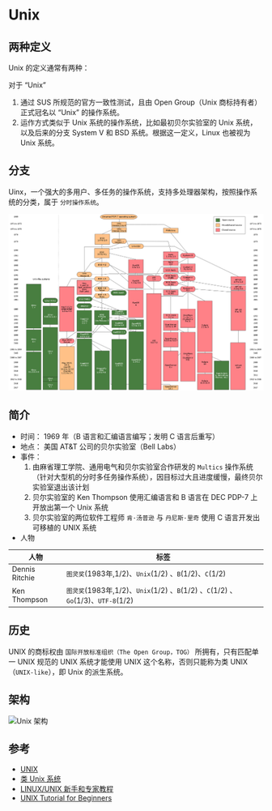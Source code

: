 # Unix

## 两种定义

Unix 的定义通常有两种：

对于 “Unix”

1. 通过 SUS 所规范的官方一致性测试，且由 Open Group（Unix 商标持有者）正式冠名以 “Unix” 的操作系统。
2. 运作方式类似于 Unix 系统的操作系统，比如最初贝尔实验室的 Unix 系统，以及后来的分支 System V 和 BSD 系统。根据这一定义，Linux 也被视为 Unix 系统。

## 分支

Uinx，一个强大的多用户、多任务的操作系统，支持多处理器架构，按照操作系统的分类，属于 `分时操作系统`。

![Unix 分支](.images/unix.png)

## 简介

* 时间： 1969 年（B 语言和汇编语言编写；发明 C 语言后重写）
* 地点： 美国 AT&T 公司的贝尔实验室（Bell Labs）
* 事件：
  1. 由麻省理工学院、通用电气和贝尔实验室合作研发的 `Multics` 操作系统（针对大型机的分时多任务操作系统），因目标过大且进度缓慢，最终贝尔实验室退出该计划
  2. 贝尔实验室的 Ken Thompson 使用汇编语言和 B 语言在 DEC PDP-7 上开放出第一个 Unix 系统
  3. 贝尔实验室的两位软件工程师 `肯·汤普逊` 与 `丹尼斯·里奇` 使用 C 语言开发出可移植的 UNIX 系统
* 人物

| 人物           | 标签                                                                              |
| -------------- | --------------------------------------------------------------------------------- |
| Dennis Ritchie | `图灵奖`(1983年,1/2)、`Unix`(1/2) 、`B`(1/2)、`C`(1/2)                            |
| Ken Thompson   | `图灵奖`(1983年,1/2)、`Unix`(1/2) 、`B`(1/2) 、`C`(1/2) 、`Go`(1/3)、`UTF-8`(1/2) |

## 历史

UNIX 的商标权由 `国际开放标准组织（The Open Group，TOG）` 所拥有，只有匹配单一 UNIX 规范的 UNIX 系统才能使用 UNIX 这个名称，否则只能称为类 UNIX（`UNIX-like`），即 Unix 的派生系统。

## 架构

![Unix 架构](.images/unix-architecture.png)

## 参考

* [UNIX](https://zh.wikipedia.org/wiki/UNIX)
* [类 Unix 系统](https://zh.wikipedia.org/wiki/%E7%B1%BBUnix%E7%B3%BB%E7%BB%9F)
* [LINUX/UNIX 新手和专家教程](https://coolshell.cn/articles/1042.html)
* [UNIX Tutorial for Beginners](http://www.ee.surrey.ac.uk/Teaching/Unix/index.html)